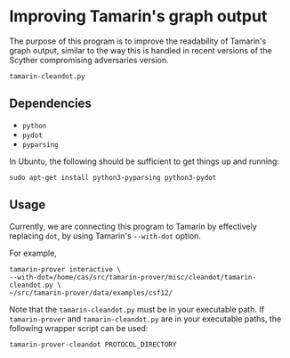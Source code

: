 Improving Tamarin's graph output
================================

The purpose of this program is to improve the readability of Tamarin's
graph output, similar to the way this is handled in recent versions of
the Scyther compromising adversaries version.

`tamarin-cleandot.py` 

Dependencies
------------

* `python`
* `pydot`
* `pyparsing`

In Ubuntu, the following should be sufficient to get things up and
running:

	sudo apt-get install python3-pyparsing python3-pydot

Usage
-----

Currently, we are connecting this program to Tamarin by effectively
replacing `dot`, by using Tamarin's `--with-dot` option.

For example,

    tamarin-prover interactive \
    --with-dot=/home/cas/src/tamarin-prover/misc/cleandot/tamarin-cleandot.py \
    ~/src/tamarin-prover/data/examples/csf12/

Note that the `tamarin-cleandot.py` must be in your executable path.
If `tamarin-prover` and `tamarin-cleandot.py` are in your executable
paths, the following wrapper script can be used:

    tamarin-prover-cleandot PROTOCOL_DIRECTORY




